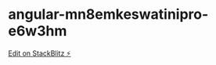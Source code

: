 # angular-mn8emkeswatinipro-e6w3hm

[Edit on StackBlitz ⚡️](https://stackblitz.com/edit/angular-mn8emkeswatinipro-e6w3hm)